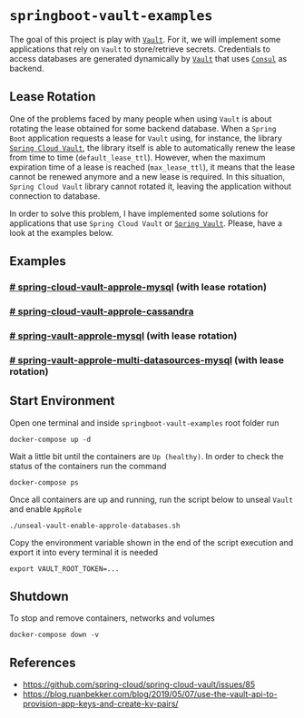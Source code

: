 # `springboot-vault-examples`

The goal of this project is play with [`Vault`](https://www.vaultproject.io). For it, we will implement some
applications that rely on `Vault` to store/retrieve secrets. Credentials to access databases are generated
dynamically by [`Vault`](https://www.vaultproject.io) that uses [`Consul`](https://www.consul.io) as backend.

## Lease Rotation

One of the problems faced by many people when using `Vault` is about rotating the lease obtained for some backend database.
When a `Spring Boot` application requests a lease for `Vault` using, for instance, the library [`Spring Cloud Vault`](https://cloud.spring.io/spring-cloud-vault/spring-cloud-vault.html),
the library itself is able to automatically renew the lease from time to time (`default_lease_ttl`). However, when
the maximum expiration time of a lease is reached (`max_lease_ttl`), it means that the lease cannot be renewed anymore
and a new lease is required. In this situation, `Spring Cloud Vault` library cannot rotated it, leaving the application
without connection to database.

In order to solve this problem, I have implemented some solutions for applications that use `Spring Cloud Vault` or
[`Spring Vault`](https://docs.spring.io/spring-vault/docs/2.1.3.RELEASE/reference/html/#_document_structure). Please,
have a look at the examples below.  

## Examples

### [# spring-cloud-vault-approle-mysql](https://github.com/ivangfr/springboot-vault-examples/tree/master/spring-cloud-vault-approle-mysql) **(with lease rotation)**

### [# spring-cloud-vault-approle-cassandra](https://github.com/ivangfr/springboot-vault-examples/tree/master/spring-cloud-vault-approle-cassandra)

### [# spring-vault-approle-mysql](https://github.com/ivangfr/springboot-vault-examples/tree/master/spring-vault-approle-mysql) **(with lease rotation)**

### [# spring-vault-approle-multi-datasources-mysql](https://github.com/ivangfr/springboot-vault-examples/tree/master/spring-vault-approle-multi-datasources-mysql) **(with lease rotation)**

## Start Environment

Open one terminal and inside `springboot-vault-examples` root folder run
```
docker-compose up -d
```

Wait a little bit until the containers are `Up (healthy)`. In order to check the status of the containers run the command
```
docker-compose ps
```

Once all containers are up and running, run the script below to unseal `Vault` and enable `AppRole`
```
./unseal-vault-enable-approle-databases.sh
```

Copy the environment variable shown in the end of the script execution and export it into every terminal it is needed
```
export VAULT_ROOT_TOKEN=...
```

## Shutdown

To stop and remove containers, networks and volumes
```
docker-compose down -v
```

## References

- https://github.com/spring-cloud/spring-cloud-vault/issues/85
- https://blog.ruanbekker.com/blog/2019/05/07/use-the-vault-api-to-provision-app-keys-and-create-kv-pairs/
